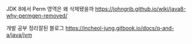 JDK 8에서 Perm 영역은 왜 삭제됐을까
https://johngrib.github.io/wiki/java8-why-permgen-removed/

개발 공부 정리잘된 블로그
https://incheol-jung.gitbook.io/docs/q-and-a/java/jvm

